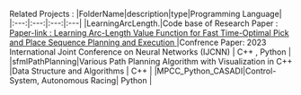 Related Projects :
|FolderName|description|type|Programming Language|
|:---:|:---:|:---:|:---|
|LearningArcLength.|Code base of Research Paper : [Paper-link : Learning Arc-Length Value Function for Fast Time-Optimal Pick and Place Sequence Planning and Execution ](https://ieeexplore.ieee.org/abstract/document/10191434/)|Confrence Paper: 2023 International Joint Conference on Neural Networks (IJCNN) | C++ , Python |
|sfmlPathPlanning|Various Path Planning Algorithm with Visualization in C++ |Data Structure and Algorithms | C++ |
|MPCC_Python_CASADI|Control-System, Autonomous Racing| Python |
